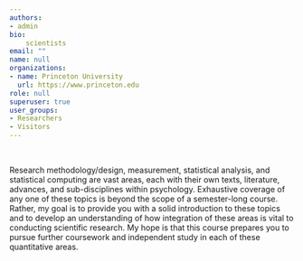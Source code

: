 ```yaml
---
authors:
- admin
bio: 
    scientists
email: ""
name: null
organizations:
- name: Princeton University
  url: https://www.princeton.edu
role: null
superuser: true
user_groups:
- Researchers
- Visitors
---
```


<br>

Research methodology/design, measurement, statistical analysis, and statistical computing are
vast areas, each with their own texts, literature, advances, and sub-disciplines within psychology.
Exhaustive coverage of any one of these topics is beyond the scope of a semester-long course.
Rather, my goal is to provide you with a solid introduction to these topics and to develop an
understanding of how integration of these areas is vital to conducting scientific research. My hope
is that this course prepares you to pursue further coursework and independent study in each of
these quantitative areas.
